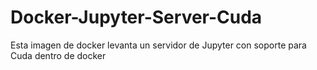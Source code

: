 # Docker-Jupyter-Server-Cuda
Esta imagen de docker levanta un servidor de Jupyter con soporte para Cuda dentro de docker
